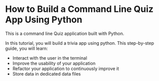 # How to Build a Command Line Quiz App Using Python

This is a command line Quiz application built with Python.

In this tutorial, you will build a trivia app using python. This step-by-step guide, you will learn:

- Interact with the user in the terminal
- Improve the usability of your application
- Refactor your application to continuously improve it
- Store data in dedicated data files
